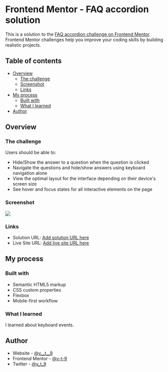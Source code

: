 # Frontend Mentor - FAQ accordion solution

This is a solution to the [FAQ accordion challenge on Frontend Mentor](https://www.frontendmentor.io/challenges/faq-accordion-wyfFdeBwBz). Frontend Mentor challenges help you improve your coding skills by building realistic projects. 

## Table of contents

- [Overview](#overview)
  - [The challenge](#the-challenge)
  - [Screenshot](#screenshot)
  - [Links](#links)
- [My process](#my-process)
  - [Built with](#built-with)
  - [What I learned](#what-i-learned)
- [Author](#author)




## Overview

### The challenge

Users should be able to:

- Hide/Show the answer to a question when the question is clicked
- Navigate the questions and hide/show answers using keyboard navigation alone
- View the optimal layout for the interface depending on their device's screen size
- See hover and focus states for all interactive elements on the page

### Screenshot

![](./screenshot.jpg)


### Links

- Solution URL: [Add solution URL here](https://github.com/v-t-9/FrontEndMentorAccordion)
- Live Site URL: [Add live site URL here](https://v-t-9.github.io/FrontEndMentorAccordion/)

## My process

### Built with

- Semantic HTML5 markup
- CSS custom properties
- Flexbox
- Mobile-first workflow


### What I learned

I learned about keyboard events.


## Author

- Website - [@v__t__9](https://www.instagram.com/v__t__9)
- Frontend Mentor - [@v-t-9](https://www.frontendmentor.io/profile/v-t-9)
- Twitter - [@v_t_9](https://www.twitter.com/v_t_9)


